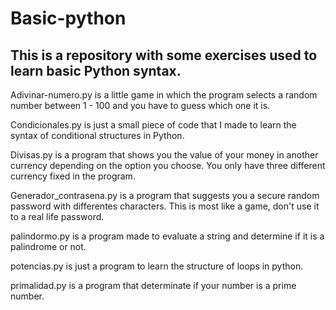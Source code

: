 # Basic-python

## This is a repository with some exercises used to learn basic Python syntax.




Adivinar-numero.py is a little game in which the program selects a random number between 1 - 100 and you have to guess which one it is.

Condicionales.py is just a small piece of code that I made to learn the syntax of conditional structures in Python.

Divisas.py is a program that shows you the value of your money in another currency depending on the option you choose. You only have three different currency fixed in the program.

Generador_contrasena.py is a program that suggests you a secure random password with differentes characters. This is most like a game, don't use it to a real life password.

palindormo.py is a program made to evaluate a string and determine if it is a palindrome or not.

potencias.py is just a program to learn the structure of loops in python.

primalidad.py is a program that determinate if your number is a prime number.
